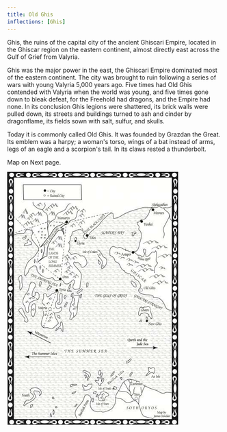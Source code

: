 ```yaml
---
title: Old Ghis
inflections: [Ghis]
---
```


Ghis, the ruins of the capital city of the ancient Ghiscari Empire, located in the Ghiscar region on the eastern continent, almost directly east across the Gulf of Grief from Valyria.

Ghis was the major power in the east, the Ghiscari Empire dominated most of the eastern continent. The city was brought to ruin following a series of wars with young Valyria 5,000 years ago. Five times had Old Ghis contended with Valyria when the world was young, and five times gone down to bleak defeat, for the Freehold had dragons, and the Empire had none. In its conclusion Ghis legions were shattered, its brick walls were pulled down, its streets and buildings turned to ash and cinder by dragonflame, its fields sown with salt, sulfur, and skulls.

Today it is commonly called Old Ghis. It was founded by Grazdan the Great. Its emblem was a harpy; a woman's torso, wings of a bat instead of arms, legs of an eagle and a scorpion's tail. In its claws rested a thunderbolt.

Map on Next page.

![Image](images/000016.jpg)


